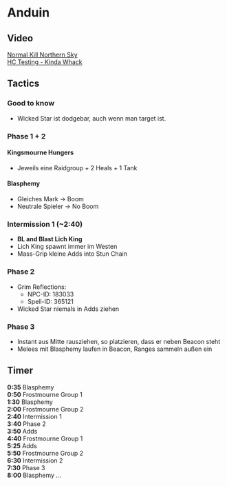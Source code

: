 # Anduin

## Video

[Normal Kill Northern Sky](https://www.twitch.tv/videos/1273585898?t=02h33m28s)\
[HC Testing - Kinda Whack](https://www.twitch.tv/videos/1261894130?t=00h58m47s)

## Tactics

### Good to know

- Wicked Star ist dodgebar, auch wenn man target ist.

### Phase 1 + 2

#### Kingsmourne Hungers

- Jeweils eine Raidgroup + 2 Heals + 1 Tank

#### Blasphemy

- Gleiches Mark -> Boom
- Neutrale Spieler -> No Boom

### Intermission 1 (~2:40)

- **BL and Blast Lich King**
- Lich King spawnt immer im Westen
- Mass-Grip kleine Adds into Stun Chain

### Phase 2

- Grim Reflections:
    - NPC-ID: 183033
    - Spell-ID: 365121
- Wicked Star niemals in Adds ziehen

### Phase 3

- Instant aus Mitte rausziehen, so platzieren, dass er neben Beacon steht
- Melees mit Blasphemy laufen in Beacon, Ranges sammeln außen ein

## Timer
**0:35** Blasphemy\
**0:50** Frostmourne Group 1\
**1:30** Blasphemy\
**2:00** Frostmourne Group 2\
**2:40** Intermission 1\
**3:40** Phase 2\
**3:50** Adds\
**4:40** Frostmourne Group 1\
**5:25** Adds\
**5:50** Frostmourne Group 2\
**6:30** Intermission 2\
**7:30** Phase 3\
**8:00** Blasphemy
...